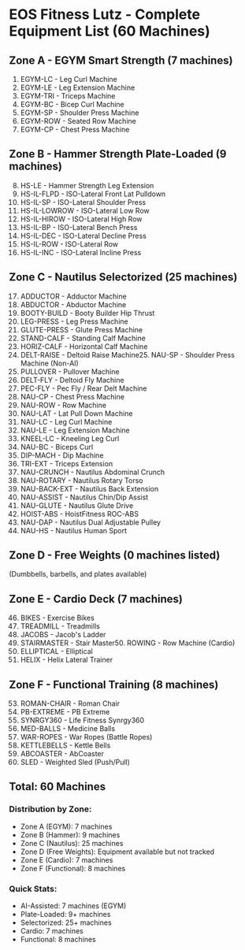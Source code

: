 # EOS Fitness Lutz - Complete Equipment List (60 Machines)

## Zone A - EGYM Smart Strength (7 machines)
1. EGYM-LC - Leg Curl Machine
2. EGYM-LE - Leg Extension Machine  
3. EGYM-TRI - Triceps Machine
4. EGYM-BC - Bicep Curl Machine
5. EGYM-SP - Shoulder Press Machine
6. EGYM-ROW - Seated Row Machine
7. EGYM-CP - Chest Press Machine

## Zone B - Hammer Strength Plate-Loaded (9 machines)
8. HS-LE - Hammer Strength Leg Extension
9. HS-IL-FLPD - ISO-Lateral Front Lat Pulldown
10. HS-IL-SP - ISO-Lateral Shoulder Press
11. HS-IL-LOWROW - ISO-Lateral Low Row
12. HS-IL-HIROW - ISO-Lateral High Row
13. HS-IL-BP - ISO-Lateral Bench Press
14. HS-IL-DEC - ISO-Lateral Decline Press
15. HS-IL-ROW - ISO-Lateral Row
16. HS-IL-INC - ISO-Lateral Incline Press

## Zone C - Nautilus Selectorized (25 machines)
17. ADDUCTOR - Adductor Machine
18. ABDUCTOR - Abductor Machine
19. BOOTY-BUILD - Booty Builder Hip Thrust
20. LEG-PRESS - Leg Press Machine
21. GLUTE-PRESS - Glute Press Machine
22. STAND-CALF - Standing Calf Machine
23. HORIZ-CALF - Horizontal Calf Machine
24. DELT-RAISE - Deltoid Raise Machine25. NAU-SP - Shoulder Press Machine (Non-AI)
26. PULLOVER - Pullover Machine
27. DELT-FLY - Deltoid Fly Machine
28. PEC-FLY - Pec Fly / Rear Delt Machine
29. NAU-CP - Chest Press Machine
30. NAU-ROW - Row Machine
31. NAU-LAT - Lat Pull Down Machine
32. NAU-LC - Leg Curl Machine
33. NAU-LE - Leg Extension Machine
34. KNEEL-LC - Kneeling Leg Curl
35. NAU-BC - Biceps Curl
36. DIP-MACH - Dip Machine
37. TRI-EXT - Triceps Extension
38. NAU-CRUNCH - Nautilus Abdominal Crunch
39. NAU-ROTARY - Nautilus Rotary Torso
40. NAU-BACK-EXT - Nautilus Back Extension
41. NAU-ASSIST - Nautilus Chin/Dip Assist
42. NAU-GLUTE - Nautilus Glute Drive
43. HOIST-ABS - HoistFitness ROC-ABS
44. NAU-DAP - Nautilus Dual Adjustable Pulley
45. NAU-HS - Nautilus Human Sport

## Zone D - Free Weights (0 machines listed)
(Dumbbells, barbells, and plates available)

## Zone E - Cardio Deck (7 machines)
46. BIKES - Exercise Bikes
47. TREADMILL - Treadmills
48. JACOBS - Jacob's Ladder
49. STAIRMASTER - Stair Master50. ROWING - Row Machine (Cardio)
51. ELLIPTICAL - Elliptical
52. HELIX - Helix Lateral Trainer

## Zone F - Functional Training (8 machines)
53. ROMAN-CHAIR - Roman Chair
54. PB-EXTREME - PB Extreme
55. SYNRGY360 - Life Fitness Synrgy360
56. MED-BALLS - Medicine Balls
57. WAR-ROPES - War Ropes (Battle Ropes)
58. KETTLEBELLS - Kettle Bells
59. ABCOASTER - AbCoaster
60. SLED - Weighted Sled (Push/Pull)

## Total: 60 Machines

### Distribution by Zone:
- Zone A (EGYM): 7 machines
- Zone B (Hammer): 9 machines  
- Zone C (Nautilus): 25 machines
- Zone D (Free Weights): Equipment available but not tracked
- Zone E (Cardio): 7 machines
- Zone F (Functional): 8 machines

### Quick Stats:
- AI-Assisted: 7 machines (EGYM)
- Plate-Loaded: 9+ machines
- Selectorized: 25+ machines
- Cardio: 7 machines
- Functional: 8 machines